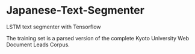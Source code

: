 # Japanese-Text-Segmenter
LSTM text segmenter with Tensorflow


The training set is a parsed version of the complete Kyoto University Web Document Leads Corpus.
